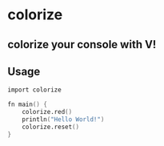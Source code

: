 # colorize
colorize your console with V!
------
## Usage
```v
import colorize

fn main() {
    colorize.red()
    println("Hello World!")
    colorize.reset()
}
```
